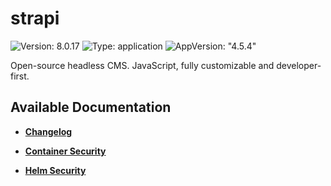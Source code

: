 # strapi

![Version: 8.0.17](https://img.shields.io/badge/Version-8.0.17-informational?style=flat-square) ![Type: application](https://img.shields.io/badge/Type-application-informational?style=flat-square) ![AppVersion: "4.5.4"](https://img.shields.io/badge/AppVersion-"4.5.4"-informational?style=flat-square)

Open-source headless CMS. JavaScript, fully customizable and developer-first.

## Available Documentation

- [**Changelog**](CHANGELOG)

- [**Container Security**](container-security)

- [**Helm Security**](helm-security)


